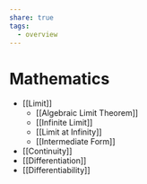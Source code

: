 ```yaml
---
share: true
tags:
  - overview
---
```


# Mathematics

- [[Limit]]
	- [[Algebraic Limit Theorem]]
	- [[Infinite Limit]]
	- [[Limit at Infinity]]
	- [[Intermediate Form]]
- [[Continuity]]
- [[Differentiation]]
- [[Differentiability]]
